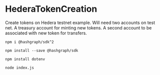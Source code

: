 # HederaTokenCreation

Create tokens on Hedera testnet example. Will need two accounts on test net. A treasury account for minting new tokens. A second account to be associated with new token for transfers. 

```npm i @hashgraph/sdk^2```

```npm install --save @hashgraph/sdk```

```npm install dotenv```

```node index.js```
